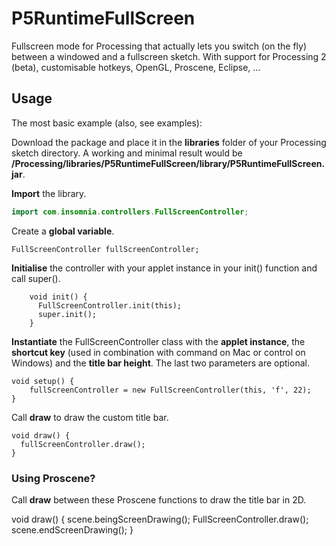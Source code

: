 P5RuntimeFullScreen
===================

Fullscreen mode for Processing that actually lets you switch (on the fly) between a windowed and a fullscreen sketch. With support for Processing 2 (beta), customisable hotkeys, OpenGL, Proscene, Eclipse, ...


## Usage

The most basic example (also, see examples):

Download the package and place it in the **libraries** folder of your Processing sketch directory. A working and minimal result would be **/Processing/libraries/P5RuntimeFullScreen/library/P5RuntimeFullScreen.jar**.

**Import** the library.

```Java
import com.insomnia.controllers.FullScreenController;
```


Create a **global variable**.

	FullScreenController fullScreenController;


**Initialise** the controller with your applet instance in your init() function and call super().

```Processing
	void init() {
	  FullScreenController.init(this);
	  super.init();
	}
```


**Instantiate** the FullScreenController class with the **applet instance**, the **shortcut key** (used in combination with command on Mac or control on Windows) and the **title bar height**. The last two parameters are optional.

	void setup() {
		fullScreenController = new FullScreenController(this, 'f', 22);
	}


Call **draw** to draw the custom title bar.

	void draw() {
	  fullScreenController.draw();
	}


### Using Proscene?

Call **draw** between these Proscene functions to draw the title bar in 2D.

void draw() {
	scene.beingScreenDrawing();
	FullScreenController.draw();
	scene.endScreenDrawing();
}